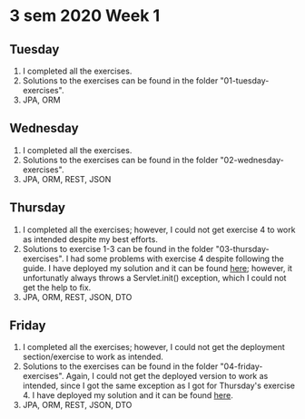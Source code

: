 # 3 sem 2020 Week 1  

## Tuesday
1. I completed all the exercises.
2. Solutions to the exercises can be found in the folder "01-tuesday-exercises".
3. JPA, ORM


## Wednesday
1. I completed all the exercises.
2. Solutions to the exercises can be found in the folder "02-wednesday-exercises".
3. JPA, ORM, REST, JSON


## Thursday
1. I completed all the exercises; however, I could not get exercise 4 to work as intended despite my best efforts. 
2. Solutions to exercise 1-3 can be found in the folder "03-thursday-exercises". I had some problems with exercise 4 despite following the guide. I have deployed my solution and it can be found [here](http://139.59.147.16:8080/week1day4-1.0/); however, it unfortunatly always throws a Servlet.init() exception, which I could not get the help to fix.
3. JPA, ORM, REST, JSON, DTO


## Friday
1. I completed all the exercises; however, I could not get the deployment section/exercise to work as intended.
2. Solutions to the exercises can be found in the folder "04-friday-exercises". Again, I could not get the deployed version to work as intended, since I got the same exception as I got for Thursday's exercise 4. I have deployed my solution and it can be found [here](http://139.59.147.16:8080/rest-jpa-devops-starter-1.0.1/).
3. JPA, ORM, REST, JSON, DTO


